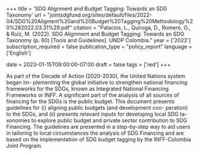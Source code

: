 +++
title = 'SDG Alignment and Budget Tagging: Towards an SDG Taxonomy'
url = "jointsdgfund.org/sites/default/files/2022-04/SDG%20Aligment%20and%20Budget%20Tagging%20Methodology%20%282022.03.31%29.pdf"
citation = "Palacios, L., Quiroga, D., Romero, O., &amp; Ruiz, M. (2022). SDG Alignment and Budget Tagging: Towards an SDG Taxonomy (p. 60) [Tools and Guidelines]. UNDP Colombia."
year = ['2022']
subscription_required = false
publication_type = "policy_report"
language = ['English']


date = 2023-01-15T09:00:00-07:00
draft = false
tags = ['red']
+++

As part of the Decade of Action (2020-2030), the United Nations system began im- plementing the global initiative to strengthen national financing frameworks for the SDGs, known as Integrated National Financing Frameworks or INFF. A significant part of the analysis of all sources of financing for the SDGs is the public budget. This document presents guidelines for (i) aligning public budgets (and development coo- peration) to the SDGs, and (ii) presents relevant inputs for developing local SDG ta- xonomies to explore public budget and private sector contribution to SDG Financing. The guidelines are presented in a step-by-step way to aid users in tailoring to local circumstances the analysis of SDG Financing and are based on the implementation of SDG budget tagging by the INFF-Colombia Joint Program.